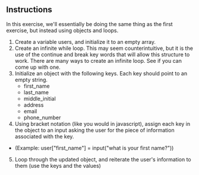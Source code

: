 ## Instructions
In this exercise, we'll essentially be doing the same thing as the first exercise, but instead using objects and loops. 

1. Create a variable users, and initialize it to an empty array.
2. Create an infinite while loop. This may seem counterintuitive, but it is the use of the continue and break key words that will allow this structure to work. There are many ways to create an infinite loop. See if you can come up with one. 
3. Initialize an object with the following keys. Each key should point to an empty string.
   - first_name
   - last_name 
   - middle_initial 
   - address 
   - email 
   - phone_number 
4. Using bracket notation (like you would in javascript), assign each key in the object to an input asking the user for the piece of information associated with the key.
  - (Example: user["first_name"] = input("what is your first name?"))
5. Loop through the updated object, and reiterate the user's information to them (use the keys and the values)
